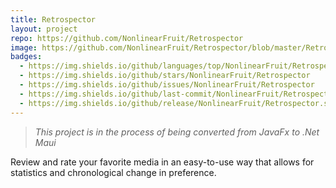 ```yaml
---
title: Retrospector
layout: project
repo: https://github.com/NonlinearFruit/Retrospector
image: https://github.com/NonlinearFruit/Retrospector/blob/master/Retrospector/splashscreen.png?raw=true
badges:
  - https://img.shields.io/github/languages/top/NonlinearFruit/Retrospector
  - https://img.shields.io/github/stars/NonlinearFruit/Retrospector
  - https://img.shields.io/github/issues/NonlinearFruit/Retrospector
  - https://img.shields.io/github/last-commit/NonlinearFruit/Retrospector
  - https://img.shields.io/github/release/NonlinearFruit/Retrospector.svg
---
```


> _This project is in the process of being converted from JavaFx to .Net Maui_

Review and rate your favorite media in an easy-to-use way that allows for statistics and chronological change in preference.

